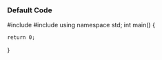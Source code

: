 ### Default Code
#include <iostream>
#include <cmath>
using namespace std;
int main()
{
    
    return 0;
}
